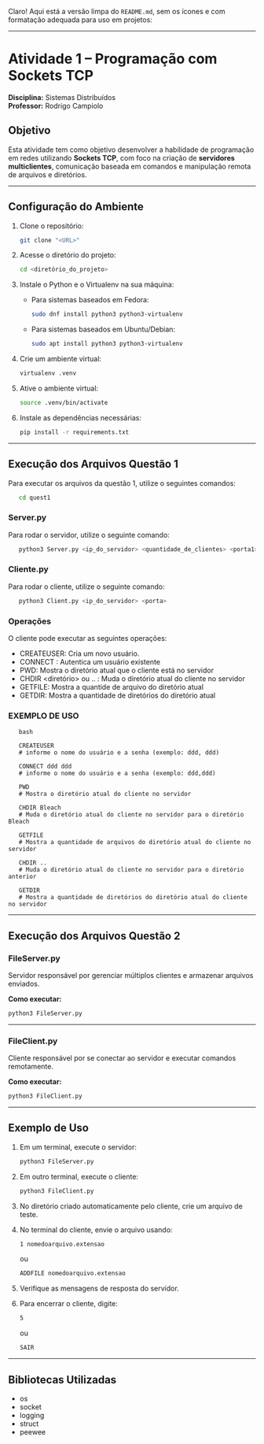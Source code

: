 Claro! Aqui está a versão limpa do `README.md`, sem os ícones e com formatação adequada para uso em projetos:

---

# Atividade 1 – Programação com Sockets TCP  
**Disciplina:** Sistemas Distribuídos  
**Professor:** Rodrigo Campiolo  

## Objetivo

Esta atividade tem como objetivo desenvolver a habilidade de programação em redes utilizando **Sockets TCP**, com foco na criação de **servidores multiclientes**, comunicação baseada em comandos e manipulação remota de arquivos e diretórios.

---

## Configuração do Ambiente

1. Clone o repositório:
   ```bash
   git clone "<URL>"
   ```
2. Acesse o diretório do projeto:
   ```bash
   cd <diretório_do_projeto>
   ```
3. Instale o Python e o Virtualenv na sua máquina:

   - Para sistemas baseados em Fedora:
     ```bash
     sudo dnf install python3 python3-virtualenv
     ```

   - Para sistemas baseados em Ubuntu/Debian:
     ```bash
     sudo apt install python3 python3-virtualenv
     ```

4. Crie um ambiente virtual:
   ```bash
   virtualenv .venv
   ```

5. Ative o ambiente virtual:
   ```bash
   source .venv/bin/activate
   ```
6. Instale as dependências necessárias:
   ```bash
   pip install -r requirements.txt
   ```
---

## Execução dos Arquivos Questão 1
   Para executar os arquivos da questão 1, utilize o seguintes comandos:
   ```bash
      cd quest1
   ```
### Server.py
   Para rodar o servidor, utilize o seguinte comando:
   ```bash
      python3 Server.py <ip_do_servidor> <quantidade_de_clientes> <porta1> ...<portaN>
   ```
### Cliente.py

   Para rodar o cliente, utilize o seguinte comando:
   ```bash
      python3 Client.py <ip_do_servidor> <porta>
   ```
### Operações 
   O cliente pode executar as seguintes operações:
   - CREATEUSER: Cria um novo usuário.
   - CONNECT <user> <password>: Autentica um usuário existente
   - PWD: Mostra o diretório atual que o cliente está no servidor 
   - CHDIR <diretório> ou .. : Muda o diretório atual do cliente no servidor
   - GETFILE: Mostra a quantide de arquivo do diretório atual 
   - GETDIR: Mostra a quantidade de diretórios do diretório atual

### EXEMPLO DE USO
   ```
      bash
       
      CREATEUSER 
      # informe o nome do usuário e a senha (exemplo: ddd, ddd)

      CONNECT ddd ddd
      # informe o nome do usuário e a senha (exemplo: ddd,ddd)

      PWD
      # Mostra o diretório atual do cliente no servidor

      CHDIR Bleach 
      # Muda o diretório atual do cliente no servidor para o diretório Bleach

      GETFILE
      # Mostra a quantidade de arquivos do diretório atual do cliente no servidor 

      CHDIR ..
      # Muda o diretório atual do cliente no servidor para o diretório anterior

      GETDIR
      # Mostra a quantidade de diretórios do diretório atual do cliente no servidor

   ```
---

## Execução dos Arquivos Questão 2

### FileServer.py

Servidor responsável por gerenciar múltiplos clientes e armazenar arquivos enviados.

**Como executar:**
```bash
python3 FileServer.py
```

---

### FileClient.py

Cliente responsável por se conectar ao servidor e executar comandos remotamente.

**Como executar:**
```bash
python3 FileClient.py
```

---

## Exemplo de Uso

1. Em um terminal, execute o servidor:
   ```bash
   python3 FileServer.py
   ```

2. Em outro terminal, execute o cliente:
   ```bash
   python3 FileClient.py
   ```

3. No diretório criado automaticamente pelo cliente, crie um arquivo de teste.

4. No terminal do cliente, envie o arquivo usando:
   ```bash
   1 nomedoarquivo.extensao
   ```
   ou
   ```bash
   ADDFILE nomedoarquivo.extensao
   ```

5. Verifique as mensagens de resposta do servidor.

6. Para encerrar o cliente, digite:
   ```bash
   5
   ```
   ou
   ```bash
   SAIR
   ```

---

## Bibliotecas Utilizadas

- os  
- socket  
- logging  
- struct  
- peewee  

